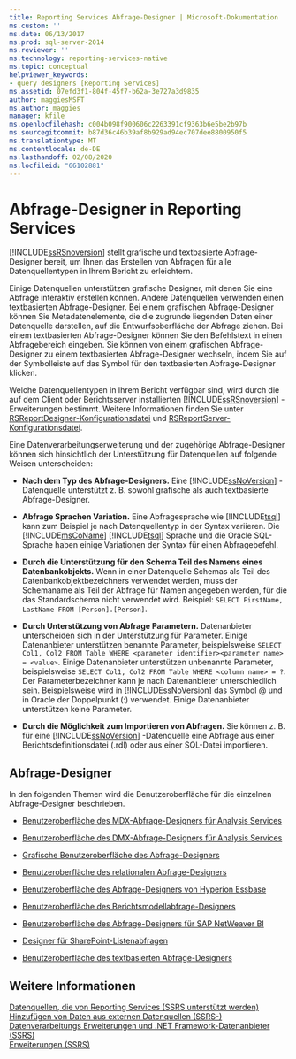```yaml
---
title: Reporting Services Abfrage-Designer | Microsoft-Dokumentation
ms.custom: ''
ms.date: 06/13/2017
ms.prod: sql-server-2014
ms.reviewer: ''
ms.technology: reporting-services-native
ms.topic: conceptual
helpviewer_keywords:
- query designers [Reporting Services]
ms.assetid: 07efd3f1-804f-45f7-b62a-3e727a3d9835
author: maggiesMSFT
ms.author: maggies
manager: kfile
ms.openlocfilehash: c004b098f900606c2263391cf9363b6e5be2b97b
ms.sourcegitcommit: b87d36c46b39af8b929ad94ec707dee8800950f5
ms.translationtype: MT
ms.contentlocale: de-DE
ms.lasthandoff: 02/08/2020
ms.locfileid: "66102881"
---
```

# <a name="reporting-services-query-designers"></a>Abfrage-Designer in Reporting Services
  [!INCLUDE[ssRSnoversion](../includes/ssrsnoversion-md.md)] stellt grafische und textbasierte Abfrage-Designer bereit, um Ihnen das Erstellen von Abfragen für alle Datenquellentypen in Ihrem Bericht zu erleichtern.  
  
 Einige Datenquellen unterstützen grafische Designer, mit denen Sie eine Abfrage interaktiv erstellen können. Andere Datenquellen verwenden einen textbasierten Abfrage-Designer. Bei einem grafischen Abfrage-Designer können Sie Metadatenelemente, die die zugrunde liegenden Daten einer Datenquelle darstellen, auf die Entwurfsoberfläche der Abfrage ziehen. Bei einem textbasierten Abfrage-Designer können Sie den Befehlstext in einen Abfragebereich eingeben. Sie können von einem grafischen Abfrage-Designer zu einem textbasierten Abfrage-Designer wechseln, indem Sie auf der Symbolleiste auf das Symbol für den textbasierten Abfrage-Designer klicken.  
  
 Welche Datenquellentypen in Ihrem Bericht verfügbar sind, wird durch die auf dem Client oder Berichtsserver installierten [!INCLUDE[ssRSnoversion](../includes/ssrsnoversion-md.md)] -Erweiterungen bestimmt. Weitere Informationen finden Sie unter [RSReportDesigner-Konfigurationsdatei](report-server/rsreportdesigner-configuration-file.md) und [RSReportServer-Konfigurationsdatei](report-server/rsreportserver-config-configuration-file.md).  
  
 Eine Datenverarbeitungserweiterung und der zugehörige Abfrage-Designer können sich hinsichtlich der Unterstützung für Datenquellen auf folgende Weisen unterscheiden:  
  
-   **Nach dem Typ des Abfrage-Designers.** Eine [!INCLUDE[ssNoVersion](../includes/ssnoversion-md.md)] -Datenquelle unterstützt z. B. sowohl grafische als auch textbasierte Abfrage-Designer.  
  
-   **Abfrage Sprachen Variation.** Eine Abfragesprache wie [!INCLUDE[tsql](../includes/tsql-md.md)] kann zum Beispiel je nach Datenquellentyp in der Syntax variieren. Die [!INCLUDE[msCoName](../includes/msconame-md.md)] [!INCLUDE[tsql](../includes/tsql-md.md)] Sprache und die Oracle SQL-Sprache haben einige Variationen der Syntax für einen Abfragebefehl.  
  
-   **Durch die Unterstützung für den Schema Teil des Namens eines Datenbankobjekts.** Wenn in einer Datenquelle Schemas als Teil des Datenbankobjektbezeichners verwendet werden, muss der Schemaname als Teil der Abfrage für Namen angegeben werden, für die das Standardschema nicht verwendet wird. Beispiel: `SELECT FirstName, LastName FROM [Person].[Person]`.  
  
-   **Durch Unterstützung von Abfrage Parametern.** Datenanbieter unterscheiden sich in der Unterstützung für Parameter. Einige Datenanbieter unterstützen benannte Parameter, beispielsweise `SELECT Col1, Col2 FROM Table WHERE <parameter identifier><parameter name> = <value>`. Einige Datenanbieter unterstützen unbenannte Parameter, beispielsweise `SELECT Col1, Col2 FROM Table WHERE <column name> = ?`. Der Parameterbezeichner kann je nach Datenanbieter unterschiedlich sein. Beispielsweise wird in [!INCLUDE[ssNoVersion](../includes/ssnoversion-md.md)] das Symbol @ und in Oracle der Doppelpunkt (:) verwendet. Einige Datenanbieter unterstützen keine Parameter.  
  
-   **Durch die Möglichkeit zum Importieren von Abfragen.** Sie können z. B. für eine [!INCLUDE[ssNoVersion](../includes/ssnoversion-md.md)] -Datenquelle eine Abfrage aus einer Berichtsdefinitionsdatei (.rdl) oder aus einer SQL-Datei importieren.  
  
## <a name="query-designers"></a>Abfrage-Designer  
 In den folgenden Themen wird die Benutzeroberfläche für die einzelnen Abfrage-Designer beschrieben.  
  
-   [Benutzeroberfläche des MDX-Abfrage-Designers für Analysis Services](report-data/analysis-services-mdx-query-designer-user-interface.md)  
  
-   [Benutzeroberfläche des DMX-Abfrage-Designers für Analysis Services](report-data/analysis-services-dmx-query-designer-user-interface.md)  
  
-   [Grafische Benutzeroberfläche des Abfrage-Designers](report-data/graphical-query-designer-user-interface.md)  
  
-   [Benutzeroberfläche des relationalen Abfrage-Designers](../../2014/reporting-services/relational-query-designer-user-interface.md)  
  
-   [Benutzeroberfläche des Abfrage-Designers von Hyperion Essbase](report-data/hyperion-essbase-query-designer-user-interface.md)  
  
-   [Benutzeroberfläche des Berichtsmodellabfrage-Designers](report-data/report-model-query-designer-user-interface.md)  
  
-   [Benutzeroberfläche des Abfrage-Designers für SAP NetWeaver BI](report-data/sap-netweaver-bi-query-designer-user-interface.md)  
  
-   [Designer für SharePoint-Listenabfragen](../../2014/reporting-services/sharepoint-list-query-designer.md)  
  
-   [Benutzeroberfläche des textbasierten Abfrage-Designers](../../2014/reporting-services/text-based-query-designer-user-interface.md)  
  
## <a name="see-also"></a>Weitere Informationen  
 [Datenquellen, die von Reporting Services &#40;SSRS unterstützt werden&#41;](create-deploy-and-manage-mobile-and-paginated-reports.md)   
 [Hinzufügen von Daten aus externen Datenquellen &#40;SSRS-&#41;](report-data/add-data-from-external-data-sources-ssrs.md)   
 [Datenverarbeitungs Erweiterungen und .NET Framework-Datenanbieter &#40;SSRS&#41;](report-data/data-processing-extensions-and-net-framework-data-providers-ssrs.md)   
 [Erweiterungen &#40;SSRS&#41;](extensions-ssrs.md)  
  
  
